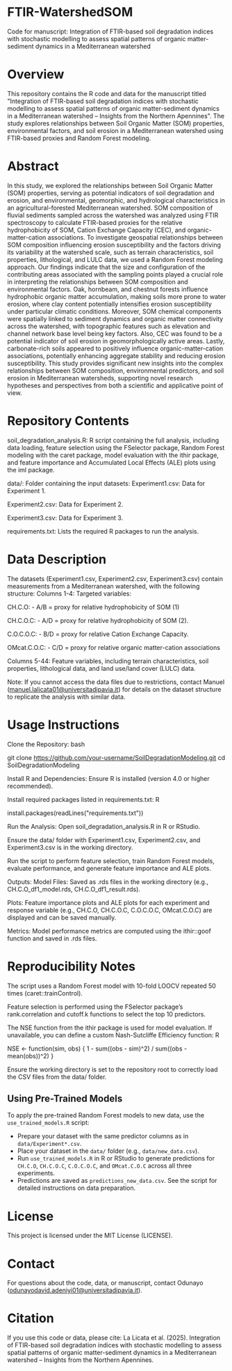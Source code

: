 # FTIR-WatershedSOM

Code for manuscript: Integration of FTIR-based soil degradation indices with stochastic modelling to assess spatial patterns of organic matter-sediment dynamics in a Mediterranean watershed 

# Overview
This repository contains the R code and data for the manuscript titled "Integration of FTIR-based soil degradation indices with stochastic modelling to assess spatial patterns of organic matter-sediment dynamics in a Mediterranean watershed – Insights from the Northern Apennines". The study explores relationships between Soil Organic Matter (SOM) properties, environmental factors, and soil erosion in a Mediterranean watershed using FTIR-based proxies and Random Forest modeling.

# Abstract
In this study, we explored the relationships between Soil Organic Matter (SOM) properties, serving as potential indicators of soil degradation and erosion, and environmental, geomorphic, and hydrological characteristics in an agricultural-forested Mediterranean watershed. SOM composition of fluvial sediments sampled across the watershed was analyzed using FTIR spectroscopy to calculate FTIR-based proxies for the relative hydrophobicity of SOM, Cation Exchange Capacity (CEC), and organic-matter-cation associations. To investigate geospatial relationships between SOM composition influencing erosion susceptibility and the factors driving its variability at the watershed scale, such as terrain characteristics, soil properties, lithological, and LULC data, we used a Random Forest modeling approach. Our findings indicate that the size and configuration of the contributing areas associated with the sampling points played a crucial role in interpreting the relationships between SOM composition and environmental factors. Oak, hornbeam, and chestnut forests influence hydrophobic organic matter accumulation, making soils more prone to water erosion, where clay content potentially intensifies erosion susceptibility under particular climatic conditions. Moreover, SOM chemical components were spatially linked to sediment dynamics and organic matter connectivity across the watershed, with topographic features such as elevation and channel network base level being key factors. Also, CEC was found to be a potential indicator of soil erosion in geomorphologically active areas. Lastly, carbonate-rich soils appeared to positively influence organic-matter-cation associations, potentially enhancing aggregate stability and reducing erosion susceptibility. This study provides significant new insights into the complex relationships between SOM composition, environmental predictors, and soil erosion in Mediterranean watersheds, supporting novel research hypotheses and perspectives from both a scientific and applicative point of view.

# Repository Contents
soil_degradation_analysis.R: R script containing the full analysis, including data loading, feature selection using the FSelector package, Random Forest modeling with the caret package, model evaluation with the ithir package, and feature importance and Accumulated Local Effects (ALE) plots using the iml package.

data/: Folder containing the input datasets:
Experiment1.csv: Data for Experiment 1.

Experiment2.csv: Data for Experiment 2.

Experiment3.csv: Data for Experiment 3.

requirements.txt: Lists the required R packages to run the analysis.

# Data Description
The datasets (Experiment1.csv, Experiment2.csv, Experiment3.csv) contain measurements from a Mediterranean watershed, with the following structure:
Columns 1-4: Targeted variables:

CH.C.O: - A/B = proxy for relative hydrophobicity of SOM (1)

CH.C.O.C: - A/D = proxy for relative hydrophobicity of SOM (2).

C.O.C.O.C: - B/D = proxy for relative Cation Exchange Capacity.

OMcat.C.O.C: - C/D = proxy for relative organic matter-cation associations

Columns 5-44: Feature variables, including terrain characteristics, soil properties, lithological data, and land use/land cover (LULC) data.

Note: If you cannot access the data files due to restrictions, contact Manuel (manuel.lalicata01@universitadipavia.it) for details on the dataset structure to replicate the analysis with similar data.

# Usage Instructions
Clone the Repository:
bash

git clone https://github.com/your-username/SoilDegradationModeling.git
cd SoilDegradationModeling

Install R and Dependencies:
Ensure R is installed (version 4.0 or higher recommended).

Install required packages listed in requirements.txt:
R

install.packages(readLines("requirements.txt"))

Run the Analysis:
Open soil_degradation_analysis.R in R or RStudio.

Ensure the data/ folder with Experiment1.csv, Experiment2.csv, and Experiment3.csv is in the working directory.

Run the script to perform feature selection, train Random Forest models, evaluate performance, and generate feature importance and ALE plots.

Outputs:
Model Files: Saved as .rds files in the working directory (e.g., CH.C.O_df1_model.rds, CH.C.O_df1_result.rds).

Plots: Feature importance plots and ALE plots for each experiment and response variable (e.g., CH.C.O, CH.C.O.C, C.O.C.O.C, OMcat.C.O.C) are displayed and can be saved manually.

Metrics: Model performance metrics are computed using the ithir::goof function and saved in .rds files.

# Reproducibility Notes
The script uses a Random Forest model with 10-fold LOOCV repeated 50 times (caret::trainControl).

Feature selection is performed using the FSelector package’s rank.correlation and cutoff.k functions to select the top 10 predictors.

The NSE function from the ithir package is used for model evaluation. If unavailable, you can define a custom Nash-Sutcliffe Efficiency function:
R

NSE <- function(sim, obs) {
  1 - sum((obs - sim)^2) / sum((obs - mean(obs))^2)
}

Ensure the working directory is set to the repository root to correctly load the CSV files from the data/ folder.

## Using Pre-Trained Models
To apply the pre-trained Random Forest models to new data, use the `use_trained_models.R` script:
- Prepare your dataset with the same predictor columns as in `data/Experiment*.csv`.
- Place your dataset in the `data/` folder (e.g., `data/new_data.csv`).
- Run `use_trained_models.R` in R or RStudio to generate predictions for `CH.C.O`, `CH.C.O.C`, `C.O.C.O.C`, and `OMcat.C.O.C` across all three experiments.
- Predictions are saved as `predictions_new_data.csv`.
See the script for detailed instructions on data preparation.

# License
This project is licensed under the MIT License (LICENSE).
# Contact
For questions about the code, data, or manuscript, contact Odunayo (odunayodavid.adeniyi01@universitadipavia.it).

# Citation

If you use this code or data, please cite:
La Licata et al. (2025). Integration of FTIR-based soil degradation indices with stochastic modelling to assess spatial patterns of organic matter-sediment dynamics in a Mediterranean watershed – Insights from the Northern Apennines.



